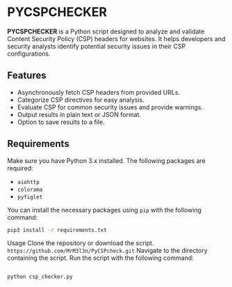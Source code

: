 # PYCSPCHECKER

**PYCSPCHECKER** is a Python script designed to analyze and validate Content Security Policy (CSP) headers for websites. It helps developers and security analysts identify potential security issues in their CSP configurations.

## Features

- Asynchronously fetch CSP headers from provided URLs.
- Categorize CSP directives for easy analysis.
- Evaluate CSP for common security issues and provide warnings.
- Output results in plain text or JSON format.
- Option to save results to a file.

## Requirements

Make sure you have Python 3.x installed. The following packages are required:

- `aiohttp`
- `colorama`
- `pyfiglet`

You can install the necessary packages using `pip` with the following command:

```bash
pip3 install -r requirements.txt
```
Usage
    Clone the repository or download the script.
   ``` https://github.com/MrM3l3n/PyCSPcheck.git ```
    Navigate to the directory containing the script.
    Run the script with the following command:


```bash

python csp_checker.py
```
